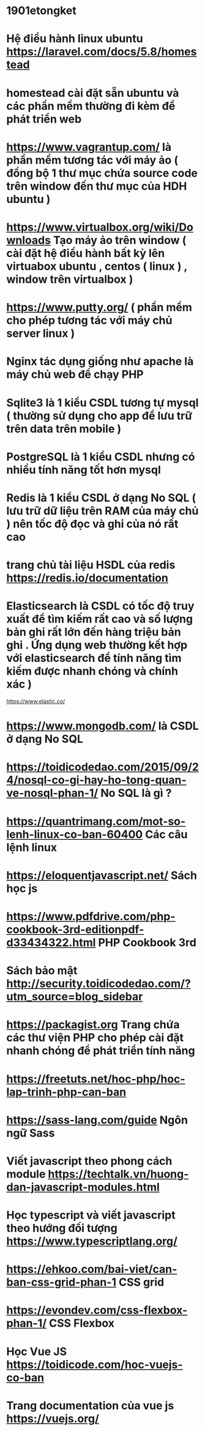 # 1901etongket
# Hệ điều hành linux ubuntu https://laravel.com/docs/5.8/homestead
# homestead cài đặt sẵn ubuntu và các phần mềm thường đi kèm để phát triển web 
# https://www.vagrantup.com/ là phần mềm tương tác với máy ảo ( đồng bộ 1 thư mục chứa source code trên window đến thư mục của HDH ubuntu )
# https://www.virtualbox.org/wiki/Downloads Tạo máy ảo trên window ( cài đặt hệ điều hành bất kỳ lên virtuabox ubuntu , centos ( linux ) , window trên virtualbox )
# https://www.putty.org/ ( phần mềm cho phép tương tác với máy chủ server linux ) 
# Nginx tác dụng giống như apache là máy chủ web để chạy PHP 
# Sqlite3 là 1 kiểu CSDL tương tự mysql ( thường sử dụng cho app để lưu trữ trên data trên mobile )
# PostgreSQL là 1 kiểu CSDL nhưng có nhiều tính năng tốt hơn mysql 
# Redis là 1 kiểu CSDL ở dạng No SQL ( lưu trữ dữ liệu trên RAM của máy chủ ) nên tốc độ đọc và ghi của nó rất cao 
# trang chủ tài liệu HSDL của redis https://redis.io/documentation 
# Elasticsearch là CSDL có tốc độ truy xuất để tìm kiếm rất cao và số lượng bản ghi rất lớn đến hàng triệu bản ghi . Ứng dụng web thường kết hợp với elasticsearch để tính năng tìm kiếm được nhanh chóng và chính xác ) 
https://www.elastic.co/
# https://www.mongodb.com/ là CSDL ở dạng No SQL 
# https://toidicodedao.com/2015/09/24/nosql-co-gi-hay-ho-tong-quan-ve-nosql-phan-1/ No SQL là gì ?
# https://quantrimang.com/mot-so-lenh-linux-co-ban-60400 Các câu lệnh linux 

# https://eloquentjavascript.net/ Sách học js
# https://www.pdfdrive.com/php-cookbook-3rd-editionpdf-d33434322.html PHP Cookbook 3rd
# Sách bảo mật http://security.toidicodedao.com/?utm_source=blog_sidebar

# https://packagist.org Trang chứa các thư viện PHP cho phép cài đặt nhanh chóng để phát triển tính năng 
# https://freetuts.net/hoc-php/hoc-lap-trinh-php-can-ban
# https://sass-lang.com/guide Ngôn ngữ Sass
# Viết javascript theo phong cách module https://techtalk.vn/huong-dan-javascript-modules.html
# Học typescript và viết javascript theo hướng đối tượng https://www.typescriptlang.org/

# https://ehkoo.com/bai-viet/can-ban-css-grid-phan-1 CSS grid
# https://evondev.com/css-flexbox-phan-1/ CSS Flexbox
# Học Vue JS https://toidicode.com/hoc-vuejs-co-ban
# Trang documentation của vue js https://vuejs.org/









